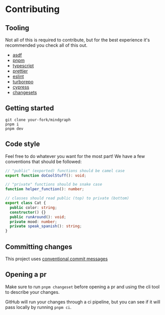 # Contributing

## Tooling

Not all of this is required to contribute, but for the best experience it's
recommended you check all of this out.

- [asdf](https://asdf-vm.com/)
- [pnpm](https://pnpm.io/)
- [typescript](https://www.typescriptlang.org/)
- [prettier](https://prettier.io/)
- [eslint](https://eslint.org/)
- [turborepo](https://turbo.build/)
- [cypress](https://www.cypress.io/)
- [changesets](https://github.com/changesets/changesets#readme)

## Getting started

```
git clone your-fork/mindgraph
pnpm i
pnpm dev
```

## Code style

Feel free to do whatever you want for the most part! We have a few conventions that should be followed:

```ts
// "public" (exported) functions should be camel case
export function doCoolStuff(): void;

// "private" functions should be snake case
function helper_function(): number;

// classes should read public (top) to private (bottom)
export class Cat {
  public color: string;
  constructor() {}
  public runAround(): void;
  private mood: number;
  private speak_spanish(): string;
}
```

## Committing changes

This project uses [conventional commit messages](https://www.conventionalcommits.org/en/v1.0.0/)

## Opening a pr

Make sure to run `pnpm changeset` before opening a pr and using the cli tool to
describe your changes.

GitHub will run your changes through a ci pipeline, but you can see if it will
pass locally by running `pnpm ci`.
